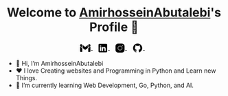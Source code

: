 <p align="center">
  <h1 align="center">Welcome to <a href="https://github.com/AmirhosseinAbutalebi">AmirhosseinAbutalebi</a>'s Profile 👋</h1>
</p>

<p align="center">
  <a href="mailto:abutalebiamir78@gmail.com" >
    <img align="center" alt="AmirhosseinAbutalebi | Gmail" width="26px" src="https://github.com/AmirhosseinAbutalebi/AmirhosseinAbutalebi/blob/main/gmail-100.svg" />
  </a> &nbsp;&nbsp;
  
  <a href="https://www.linkedin.com/in/" target="_blank">
    <img align="center" alt="AmirhosseinAbutalebi | Linkedin" width="24px" src="https://github.com/AmirhosseinAbutalebi/AmirhosseinAbutalebi/blob/main/linkedin-100.svg" />
  </a> &nbsp;&nbsp;
  
  <a href="https://www.instagram.com/" target="_blank">
    <img align="center" alt="AmirhosseinAbutalebi | Instagram" width="24px" src="https://github.com/AmirhosseinAbutalebi/AmirhosseinAbutalebi/blob/main/instagram-100.svg" />
  </a> &nbsp;&nbsp;
  
  <a href="https://github.com/AmirhosseinAbutalebi" target="_blank">
    <img align="center" alt="AmirhosseinAbutalebi | GitHub" width="26px" src="https://github.com/AmirhosseinAbutalebi/AmirhosseinAbutalebi/blob/main/github-128.svg" />
  </a> &nbsp;&nbsp;
</p> 

<ul>
  <li>👋 Hi, I’m AmirhosseinAbutalebi</li>
  <li>❤️ I love Creating websites and Programming in Python and Learn new Things.</li>
  <li>🌱 I’m currently learning Web Development, Go, Python, and AI.</li>
</ul>



<!--
**AmirhosseinAbutalebi/AmirhosseinAbutalebi** is a ✨ _special_ ✨ repository because its `README.md` (this file) appears on your GitHub profile.

Here are some ideas to get you started:

- 🔭 I’m currently working on ...
- 🌱 I’m currently learning ...
- 👯 I’m looking to collaborate on ...
- 🤔 I’m looking for help with ...
- 💬 Ask me about ...
- 📫 How to reach me: ...
- 😄 Pronouns: ...
- ⚡ Fun fact: ...
-->
